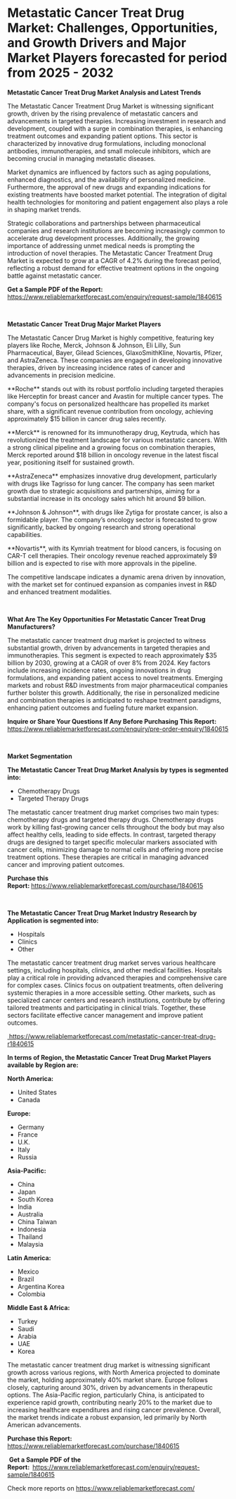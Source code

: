 <p><h1>Metastatic Cancer Treat Drug Market: Challenges, Opportunities, and Growth Drivers and Major Market Players forecasted for period from 2025 - 2032</h1></p><p><strong>Metastatic Cancer Treat Drug Market Analysis and Latest Trends</strong></p>
<p><p>The Metastatic Cancer Treatment Drug Market is witnessing significant growth, driven by the rising prevalence of metastatic cancers and advancements in targeted therapies. Increasing investment in research and development, coupled with a surge in combination therapies, is enhancing treatment outcomes and expanding patient options. This sector is characterized by innovative drug formulations, including monoclonal antibodies, immunotherapies, and small molecule inhibitors, which are becoming crucial in managing metastatic diseases.</p><p>Market dynamics are influenced by factors such as aging populations, enhanced diagnostics, and the availability of personalized medicine. Furthermore, the approval of new drugs and expanding indications for existing treatments have boosted market potential. The integration of digital health technologies for monitoring and patient engagement also plays a role in shaping market trends.</p><p>Strategic collaborations and partnerships between pharmaceutical companies and research institutions are becoming increasingly common to accelerate drug development processes. Additionally, the growing importance of addressing unmet medical needs is prompting the introduction of novel therapies. The Metastatic Cancer Treatment Drug Market is expected to grow at a CAGR of 4.2% during the forecast period, reflecting a robust demand for effective treatment options in the ongoing battle against metastatic cancer.</p></p>
<p><strong>Get a Sample PDF of the Report:&nbsp;</strong> <a href="https://www.reliablemarketforecast.com/enquiry/request-sample/1840615?utm_campaign=2325&utm_medium=2&utm_source=Github&utm_content=ia&utm_term=09032025&utm_id=metastatic-cancer-treat-drug">https://www.reliablemarketforecast.com/enquiry/request-sample/1840615</a></p>
<p>&nbsp;</p>
<p><strong>Metastatic Cancer Treat Drug Major Market Players</strong></p>
<p><p>The Metastatic Cancer Drug Market is highly competitive, featuring key players like Roche, Merck, Johnson & Johnson, Eli Lilly, Sun Pharmaceutical, Bayer, Gilead Sciences, GlaxoSmithKline, Novartis, Pfizer, and AstraZeneca. These companies are engaged in developing innovative therapies, driven by increasing incidence rates of cancer and advancements in precision medicine.</p><p>**Roche** stands out with its robust portfolio including targeted therapies like Herceptin for breast cancer and Avastin for multiple cancer types. The company's focus on personalized healthcare has propelled its market share, with a significant revenue contribution from oncology, achieving approximately $15 billion in cancer drug sales recently.</p><p>**Merck** is renowned for its immunotherapy drug, Keytruda, which has revolutionized the treatment landscape for various metastatic cancers. With a strong clinical pipeline and a growing focus on combination therapies, Merck reported around $18 billion in oncology revenue in the latest fiscal year, positioning itself for sustained growth.</p><p>**AstraZeneca** emphasizes innovative drug development, particularly with drugs like Tagrisso for lung cancer. The company has seen market growth due to strategic acquisitions and partnerships, aiming for a substantial increase in its oncology sales which hit around $9 billion.</p><p>**Johnson & Johnson**, with drugs like Zytiga for prostate cancer, is also a formidable player. The company’s oncology sector is forecasted to grow significantly, backed by ongoing research and strong operational capabilities.</p><p>**Novartis**, with its Kymriah treatment for blood cancers, is focusing on CAR-T cell therapies. Their oncology revenue reached approximately $9 billion and is expected to rise with more approvals in the pipeline.</p><p>The competitive landscape indicates a dynamic arena driven by innovation, with the market set for continued expansion as companies invest in R&D and enhanced treatment modalities.</p></p>
<p>&nbsp;</p>
<p><strong>What Are The Key Opportunities For Metastatic Cancer Treat Drug Manufacturers?</strong></p>
<p><p>The metastatic cancer treatment drug market is projected to witness substantial growth, driven by advancements in targeted therapies and immunotherapies. This segment is expected to reach approximately $35 billion by 2030, growing at a CAGR of over 8% from 2024. Key factors include increasing incidence rates, ongoing innovations in drug formulations, and expanding patient access to novel treatments. Emerging markets and robust R&D investments from major pharmaceutical companies further bolster this growth. Additionally, the rise in personalized medicine and combination therapies is anticipated to reshape treatment paradigms, enhancing patient outcomes and fueling future market expansion.</p></p>
<p><strong>Inquire or Share Your Questions If Any Before Purchasing This Report:</strong> <a href="https://www.reliablemarketforecast.com/enquiry/pre-order-enquiry/1840615?utm_campaign=2325&utm_medium=2&utm_source=Github&utm_content=ia&utm_term=09032025&utm_id=metastatic-cancer-treat-drug">https://www.reliablemarketforecast.com/enquiry/pre-order-enquiry/1840615</a></p>
<p>&nbsp;</p>
<p><strong>Market Segmentation</strong></p>
<p><strong>The Metastatic Cancer Treat Drug Market Analysis by types is segmented into:</strong></p>
<p><ul><li>Chemotherapy Drugs</li><li>Targeted Therapy Drugs</li></ul></p>
<p><p>The metastatic cancer treatment drug market comprises two main types: chemotherapy drugs and targeted therapy drugs. Chemotherapy drugs work by killing fast-growing cancer cells throughout the body but may also affect healthy cells, leading to side effects. In contrast, targeted therapy drugs are designed to target specific molecular markers associated with cancer cells, minimizing damage to normal cells and offering more precise treatment options. These therapies are critical in managing advanced cancer and improving patient outcomes.</p></p>
<p><strong>Purchase this Report:&nbsp;</strong><a href="https://www.reliablemarketforecast.com/purchase/1840615?utm_campaign=2325&utm_medium=2&utm_source=Github&utm_content=ia&utm_term=09032025&utm_id=metastatic-cancer-treat-drug">https://www.reliablemarketforecast.com/purchase/1840615</a></p>
<p>&nbsp;</p>
<p><strong>The Metastatic Cancer Treat Drug Market Industry Research by Application is segmented into:</strong></p>
<p><ul><li>Hospitals</li><li>Clinics</li><li>Other</li></ul></p>
<p><p>The metastatic cancer treatment drug market serves various healthcare settings, including hospitals, clinics, and other medical facilities. Hospitals play a critical role in providing advanced therapies and comprehensive care for complex cases. Clinics focus on outpatient treatments, often delivering systemic therapies in a more accessible setting. Other markets, such as specialized cancer centers and research institutions, contribute by offering tailored treatments and participating in clinical trials. Together, these sectors facilitate effective cancer management and improve patient outcomes.</p></p>
<p><a href="https://www.reliablemarketforecast.com/metastatic-cancer-treat-drug-r1840615?utm_campaign=2325&utm_medium=2&utm_source=Github&utm_content=ia&utm_term=09032025&utm_id=metastatic-cancer-treat-drug">&nbsp;https://www.reliablemarketforecast.com/metastatic-cancer-treat-drug-r1840615</a></p>
<p><strong>In terms of Region, the Metastatic Cancer Treat Drug Market Players available by Region are:</strong></p>
<p>
    <p> <strong> North America: </strong>
        <ul>
            <li>United States</li>
            <li>Canada</li>
        </ul>
        </p> 
    <p> <strong> Europe: </strong>
        <ul>
            <li>Germany</li>
            <li>France</li>
            <li>U.K.</li>
            <li>Italy</li>
            <li>Russia</li>
        </ul>
        </p> 
    <p> <strong> Asia-Pacific: </strong>
        <ul>
            <li>China</li>
            <li>Japan</li>
            <li>South Korea</li>
            <li>India</li>
            <li>Australia</li>
            <li>China Taiwan</li>
            <li>Indonesia</li>
            <li>Thailand</li>
            <li>Malaysia</li>
        </ul>
        </p> 
    <p> <strong> Latin America: </strong>
        <ul>
            <li>Mexico</li>
            <li>Brazil</li>
            <li>Argentina Korea</li>
            <li>Colombia</li>
        </ul>
        </p> 
    <p> <strong> Middle East & Africa: </strong>
        <ul>
            <li>Turkey</li>
            <li>Saudi</li>
            <li>Arabia</li>
            <li>UAE</li>
            <li>Korea</li>
        </ul>
    </p>
    </p>
<p><p>The metastatic cancer treatment drug market is witnessing significant growth across various regions, with North America projected to dominate the market, holding approximately 40% market share. Europe follows closely, capturing around 30%, driven by advancements in therapeutic options. The Asia-Pacific region, particularly China, is anticipated to experience rapid growth, contributing nearly 20% to the market due to increasing healthcare expenditures and rising cancer prevalence. Overall, the market trends indicate a robust expansion, led primarily by North American advancements.</p></p>
<p><strong>Purchase this Report: </strong><a href="https://www.reliablemarketforecast.com/purchase/1840615?utm_campaign=2325&utm_medium=2&utm_source=Github&utm_content=ia&utm_term=09032025&utm_id=metastatic-cancer-treat-drug">https://www.reliablemarketforecast.com/purchase/1840615</a></p>
<p>&nbsp;<strong>Get a Sample PDF of the Report:&nbsp;&nbsp;</strong><a href="https://www.reliablemarketforecast.com/enquiry/request-sample/1840615?utm_campaign=2325&utm_medium=2&utm_source=Github&utm_content=ia&utm_term=09032025&utm_id=metastatic-cancer-treat-drug">https://www.reliablemarketforecast.com/enquiry/request-sample/1840615</a></p>
<p><strong></strong></p>
<p>Check more reports on <a href="https://www.reliablemarketforecast.com/?utm_campaign=2325&utm_medium=2&utm_source=Github&utm_content=ia&utm_term=09032025&utm_id=metastatic-cancer-treat-drug">https://www.reliablemarketforecast.com/</a></p>